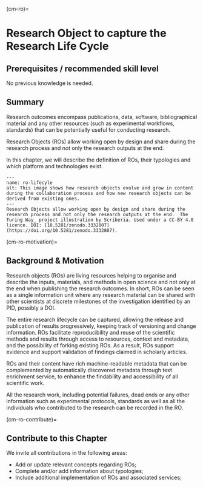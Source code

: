(cm-ro)=
# Research Object to capture the Research Life Cycle

## Prerequisites / recommended skill level
No previous knowledge is needed.

## Summary
Research outcomes encompass publications, data, software, bibliographical material and any other resources (such as experimental workflows, standards) that can be potentially useful for conducting research.

Research Objects (ROs) allow working open by design and share during the research process and not only the research outputs at the end.

In this chapter, we will describe the definition of ROs, their typologies and which platform and technologies exist. 

```{figure} ../figures/research-object.jpg
---
name: ro-lifecyle
alt: This image shows how research objects evolve and grow in content during the collaboration process and how new research objects can be derived from existing ones.
---
Research Objects allow working open by design and share during the research process and not only the research outputs at the end. _The Turing Way_ project illustration by Scriberia. Used under a CC-BY 4.0 licence. DOI: [10.5281/zenodo.3332807](https://doi.org/10.5281/zenodo.3332807).
```

(cm-ro-motivation)=
## Background & Motivation
Research objects (ROs) are living resources helping to organise and describe the inputs, materials, and methods in open science and not only at the end when publishing the research outcomes. In short, ROs can be seen as a single information unit where any research material can be shared with other scientists at discrete milestones of the investigation identified by an PID, possibly a DOI. 

The entire research lifecycle can be captured, allowing the release and publication of results progressively, keeping track of versioning and change information. ROs facilitate reproducibility and reuse of the scientific methods and results through access to resources, context and metadata, and the possibility of forking existing ROs. As a result, ROs support evidence and support validation of findings claimed in scholarly articles.

ROs and their content have rich machine-readable metadata that can be complemented by automatically discovered metadata through text enrichment service, to enhance the findability and accessibility of all scientific work. 

All the research work, including potential failures, dead ends or any other information such as experimental protocols, standards as well as all the individuals who contributed to the research can be recorded in the RO. 

(cm-ro-contribute)=
## Contribute to this Chapter
We invite all contributions in the following areas:
- Add or update relevant concepts regarding ROs;
- Complete and/or add information about typologies;
- Include additional implementation of ROs and associated services;